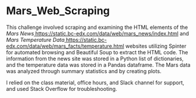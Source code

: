 # Mars_Web_Scraping

This challenge involved scraping and examining the HTML elements of the _Mars News_[  ](https://static.bc-edx.com/data/web/mars_news/index.html)https://static.bc-edx.com/data/web/mars_news/index.html and _Mars Temperature Data_[  ](https://static.bc-edx.com/data/web/mars_facts/temperature.html)https://static.bc-edx.com/data/web/mars_facts/temperature.html websites utilizing Spinter for automated browsing and Beautiful Soup to extract the HTML code. The information from the news site was stored in a Python list of dictionaries, and the temperature data was stored in a Pandas dataframe. The Mars data was analyzed through summary statistics and by creating plots.

I relied on the class material, office hours, and Slack channel for support, and used Stack Overflow for troubleshooting.
